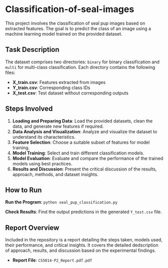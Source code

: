 # Classification-of-seal-images

This project involves the classification of seal pup images based on extracted features. The goal is to predict the class of an image using a machine learning model trained on the provided dataset.

## Task Description
The dataset comprises two directories: `binary` for binary classification and `multi` for multi-class classification. Each directory contains the following files:
- **X_train.csv**: Features extracted from images
- **Y_train.csv**: Corresponding class IDs
- **X_test.csv**: Test dataset without corresponding outputs

## Steps Involved

1. **Loading and Preparing Data**: Load the provided datasets, clean the data, and generate new features if required.
2. **Data Analysis and Visualization**: Analyze and visualize the dataset to understand its characteristics.
3. **Feature Selection**: Choose a suitable subset of features for model training.
4. **Model Training**: Select and train different classification models.
5. **Model Evaluation**: Evaluate and compare the performance of the trained models using best practices.
6. **Results and Discussion**: Present the critical discussion of the results, approach, methods, and dataset insights.

## How to Run

 **Run the Program**:
    ```
    python seal_pup_classification.py
    ```

 **Check Results**: Find the output predictions in the generated `Y_test.csv` file.

## Report Overview

Included in the repository is a report detailing the steps taken, models used, their performance, and critical insights. It covers the detailed dedscription of approach, results, and discussion based on the experimental findings.

- **Report File**: `CS5014-P2_Report.pdf.pdf`
